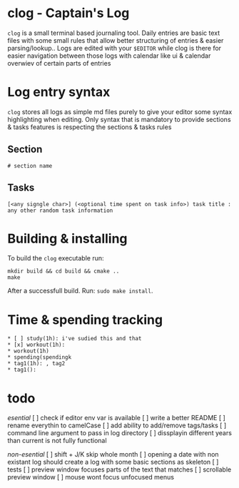 # clog - Captain's Log 
`clog` is a small terminal based journaling tool. Daily entries are basic text files
with some small rules that allow better structuring of entries & easier parsing/lookup.. 
Logs are edited with your `$EDITOR` while clog is there for easier
navigation between those logs with calendar like ui & calendar overwiev of certain parts of entries

# Log entry syntax
`clog` stores all logs as simple md files purely to give your editor some syntax highlighting
when editing. Only syntax that is mandatory to provide sections & tasks features is
respecting the sections & tasks rules
## Section
`# section name`

## Tasks
`[<any signgle char>] (<optional time spent on task info>) task title : any other random task information`

# Building & installing
To build the `clog` executable run:
```
mkdir build && cd build && cmake ..
make 
```
After a successfull build. Run: `sudo make install`.


# Time & spending tracking
```
* [ ] study(1h): i've sudied this and that
* [x] workout(1h): 
* workout(1h)
* spending(spendingk
* tag1(1h): , tag2
* tag1():
```

# todo
*esential*
[ ] check if editor env var is available
[ ] write a better README
[ ] rename everythin to camelCase
[ ] add ability to add/remove tags/tasks
[ ] command line argument to pass in log directory
[ ] dissplayin different years than current is not fully functional

*non-esential*
[ ] shift + J/K skip whole month
[ ] opening a date with non existant log should create a log with some basic sections as skeleton
[ ] tests
[ ] preview window focuses parts of the text that matches
[ ] scrollable preview window
[ ] mouse wont focus unfocused menus
